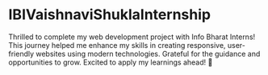 # IBIVaishnaviShuklaInternship
Thrilled to complete my web development project with Info Bharat Interns! This journey helped me enhance my skills in creating responsive, user-friendly websites using modern technologies. Grateful for the guidance and opportunities to grow. Excited to apply my learnings ahead! 🚀
